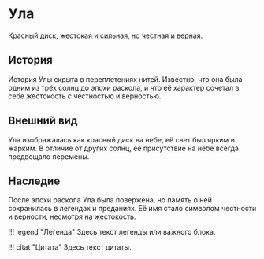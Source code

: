 # Ула

Красный диск, жестокая и сильная, но честная и верная.

## История

История Улы скрыта в переплетениях нитей. Известно, что она была одним из трёх солнц до эпохи раскола, и что её характер сочетал в себе жестокость с честностью и верностью.

## Внешний вид

Ула изображалась как красный диск на небе, её свет был ярким и жарким. В отличие от других солнц, её присутствие на небе всегда предвещало перемены.

## Наследие

После эпохи раскола Ула была повержена, но память о ней сохранилась в легендах и преданиях. Её имя стало символом честности и верности, несмотря на жестокость. 


!!! legend "Легенда"
    Здесь текст легенды или важного блока.

!!! citat "Цитата"
    Здесь текст цитаты.